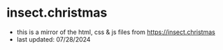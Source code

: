 # insect.christmas

- this is a mirror of the html, css & js files from https://insect.christmas
- last updated: 07/28/2024
